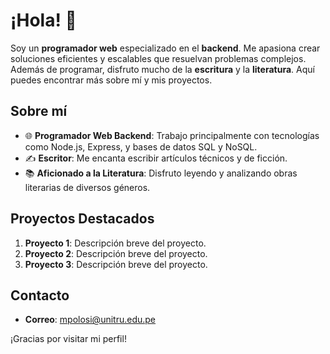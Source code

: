 # ¡Hola! 👋

Soy un **programador web** especializado en el **backend**. Me apasiona crear soluciones eficientes y escalables que resuelvan problemas complejos. Además de programar, disfruto mucho de la **escritura** y la **literatura**. Aquí puedes encontrar más sobre mí y mis proyectos.

## Sobre mí

- 🌐 **Programador Web Backend**: Trabajo principalmente con tecnologías como Node.js, Express, y bases de datos SQL y NoSQL.
- ✍️ **Escritor**: Me encanta escribir artículos técnicos y de ficción.
- 📚 **Aficionado a la Literatura**: Disfruto leyendo y analizando obras literarias de diversos géneros.

## Proyectos Destacados

1. **Proyecto 1**: Descripción breve del proyecto.
2. **Proyecto 2**: Descripción breve del proyecto.
3. **Proyecto 3**: Descripción breve del proyecto.

## Contacto

- **Correo**: mpolosi@unitru.edu.pe

¡Gracias por visitar mi perfil!
